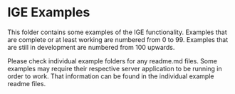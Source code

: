# IGE Examples
This folder contains some examples of the IGE functionality. Examples that are complete or at least working are numbered from
0 to 99. Examples that are still in development are numbered from 100 upwards.

Please check individual example folders for any readme.md files. Some examples may require their respective server application
to be running in order to work. That information can be found in the individual example readme files.